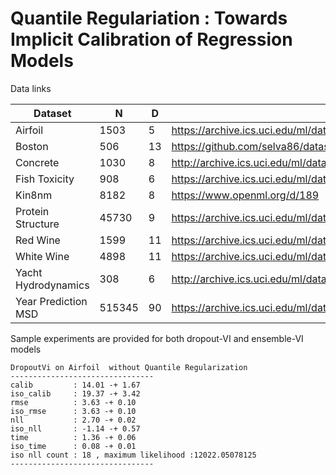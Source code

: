 # Quantile Regulariation : Towards Implicit Calibration of Regression Models


Data links


| Dataset | N | D | link  |
| --- | --- |--- | --- |
|  Airfoil | 1503 | 5 |https://archive.ics.uci.edu/ml/datasets/Airfoil+Self-Noise |
|  Boston  | 506 | 13 | https://github.com/selva86/datasets/blob/master/BostonHousing.csv|
|  Concrete | 1030  | 8 |http://archive.ics.uci.edu/ml/datasets/Concrete+Compressive+Strength  |
|  Fish Toxicity    | 908 | 6 | https://archive.ics.uci.edu/ml/datasets/QSAR+fish+toxicity|
|  Kin8nm   | 8182 | 8 |  https://www.openml.org/d/189 |
|  Protein Structure | 45730 |9 | https://archive.ics.uci.edu/ml/datasets/Physicochemical+Properties+of+Protein+Tertiary+Structure |
|  Red Wine | 1599 | 11 |  https://archive.ics.uci.edu/ml/datasets/wine+quality|
|  White Wine | 4898 | 11 |   https://archive.ics.uci.edu/ml/datasets/wine+quality |
|  Yacht Hydrodynamics | 308 | 6 |   http://archive.ics.uci.edu/ml/datasets/yacht+hydrodynamics |
|  Year  Prediction MSD | 515345 | 90 |  https://archive.ics.uci.edu/ml/datasets/YearPredictionMSD |



Sample experiments are provided  for both dropout-VI and ensemble-VI models

```
DropoutVi on Airfoil  without Quantile Regularization
--------------------------------
calib         : 14.01 -+ 1.67
iso_calib     : 19.37 -+ 3.42
rmse          : 3.63 -+ 0.10
iso_rmse      : 3.63 -+ 0.10
nll           : 2.70 -+ 0.02
iso_nll       : -1.14 -+ 0.57
time          : 1.36 -+ 0.06
iso_time      : 0.08 -+ 0.01
iso nll count : 18 , maximum likelihood :12022.05078125
--------------------------------
```
